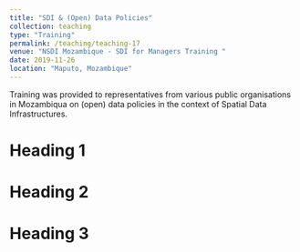 ```yaml
---
title: "SDI & (Open) Data Policies"
collection: teaching
type: "Training"
permalink: /teaching/teaching-17
venue: "NSDI Mozambique - SDI for Managers Training "
date: 2019-11-26
location: "Maputo, Mozambique"
---
```


Training was provided to representatives from various public organisations in Mozambiqua on (open) data policies in the context of Spatial Data Infrastructures. 

Heading 1
======

Heading 2
======

Heading 3
======
